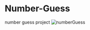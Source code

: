 # Number-Guess
number guess project
![numberGuess](https://user-images.githubusercontent.com/75949382/122678043-ae7fd680-d1ed-11eb-8afa-2ebe2faec452.gif)
